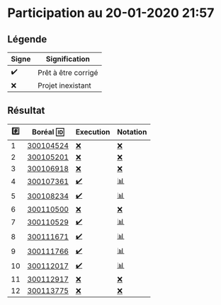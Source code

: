 # Participation au 20-01-2020 21:57

## Légende

| Signe              | Signification                 |
|--------------------|-------------------------------|
| :heavy_check_mark: | Prêt à être corrigé           |
| :x:                | Projet inexistant             |

## Résultat

|:hash:| Boréal :id:                | Execution          | Notation         |
|------|----------------------------|--------------------|------------------|
| 1 | [300104524](../300104524/300104524.json) | [:x:](Execution.md#etudiant-300104524) | [:x:](Notation.md#etudiant-300104524) |
| 2 | [300105201](../300105201/300105201.json) | [:x:](Execution.md#etudiant-300105201) | [:x:](Notation.md#etudiant-300105201) |
| 3 | [300106918](../300106918/300106918.json) | [:x:](Execution.md#etudiant-300106918) | [:x:](Notation.md#etudiant-300106918) |
| 4 | [300107361](../300107361/300107361.json) | [:heavy_check_mark:](Execution.md#etudiant-300107361) | [:bar_chart:](Notation.md#etudiant-300107361) |
| 5 | [300108234](../300108234/300108234.json) | [:heavy_check_mark:](Execution.md#etudiant-300108234) | [:bar_chart:](Notation.md#etudiant-300108234) |
| 6 | [300110500](../300110500/300110500.json) | [:x:](Execution.md#etudiant-300110500) | [:x:](Notation.md#etudiant-300110500) |
| 7 | [300110529](../300110529/300110529.json) | [:heavy_check_mark:](Execution.md#etudiant-300110529) | [:bar_chart:](Notation.md#etudiant-300110529) |
| 8 | [300111671](../300111671/300111671.json) | [:heavy_check_mark:](Execution.md#etudiant-300111671) | [:bar_chart:](Notation.md#etudiant-300111671) |
| 9 | [300111766](../300111766/300111766.json) | [:heavy_check_mark:](Execution.md#etudiant-300111766) | [:bar_chart:](Notation.md#etudiant-300111766) |
| 10 | [300112017](../300112017/300112017.json) | [:heavy_check_mark:](Execution.md#etudiant-300112017) | [:bar_chart:](Notation.md#etudiant-300112017) |
| 11 | [300112917](../300112917/300112917.json) | [:x:](Execution.md#etudiant-300112917) | [:x:](Notation.md#etudiant-300112917) |
| 12 | [300113775](../300113775/300113775.json) | [:x:](Execution.md#etudiant-300113775) | [:x:](Notation.md#etudiant-300113775) |
